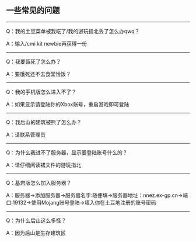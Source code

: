 
## 一些常见的问题

---

Q：我的土豆菜单被我吃了/我的游玩指北丢了怎么办qwq？

A：输入/cmi kit newbie再获得一份

---

Q：我要饿死了怎么办？

A：要饿死还不去食堂恰饭？

---

Q：我的手机版怎么进入不了？

A：如果显示请登陆你的Xbox账号，重启游戏即可登陆

---

Q：我后山的建筑被熊了怎么办？

A：请联系管理员

---

Q：为什么我进不了服务器，显示要登陆账号什么的？

A：请仔细阅读裙文件的游玩指北

---

Q：基岩版怎么加入服务器？

A：服务器->添加服务器->服务器名字:随便填->服务器地址：nnez.ex-gp.cn->端口:19132->使用Mojang账号登陆->填入你在土豆地注册的账号密码

---

Q：为什么后山这么多怪？

A：因为后山是生存建筑区